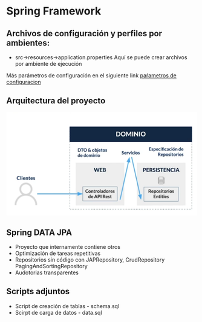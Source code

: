# Spring Framework
## Archivos de configuración y perfiles por ambientes:
- src->resources->application.properties
Aquí se puede crear archivos por ambiente de ejecución

Más parámetros de configuración en el siguiente link
[paŕametros de configuracion](https://docs.spring.io/spring-boot/index.html)

## Arquitectura del proyecto
![Arquitectura](img/estructura_proyecto.png)

## Spring DATA JPA
- Proyecto que internamente contiene otros
- Optimización de tareas repetitivas
- Repositorios sin código con JAPRepository, CrudRepository PagingAndSortingRepository
- Audotorias transparentes

## Scripts adjuntos
- Script de creación de tablas - schema.sql
- Scirpt de carga de datos - data.sql